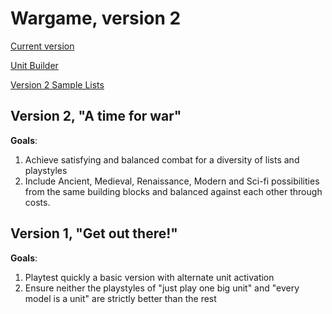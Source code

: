 # Wargame, version 2

[Current version](rules.markdown)

[Unit Builder](unit-builder.markdown)

[Version 2 Sample Lists](ListsV2/index.md)

## Version 2, "A time for war"

**Goals**:

1. Achieve satisfying and balanced combat for a diversity of lists and playstyles
2. Include Ancient, Medieval, Renaissance, Modern and Sci-fi possibilities from the same building blocks and balanced against each other through costs.

## Version 1, "Get out there!"

**Goals**:

1. Playtest quickly a basic version with alternate unit activation
2. Ensure neither the playstyles of "just play one big unit" and "every model is a unit" are strictly better than the rest
